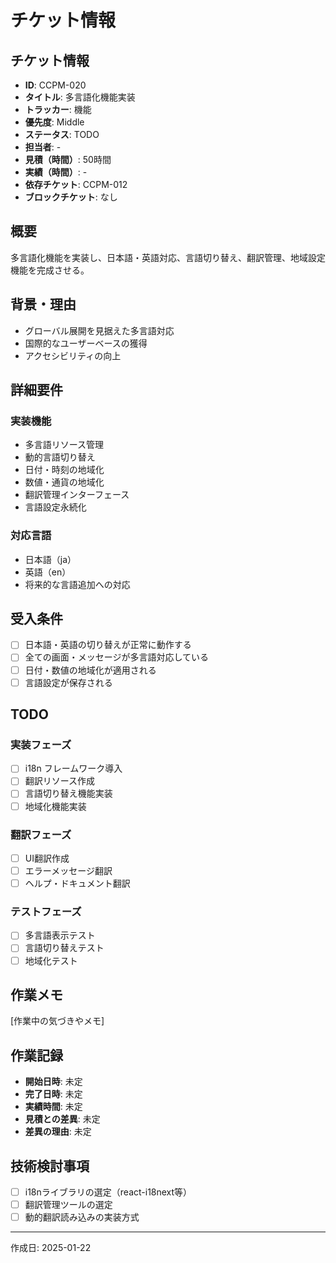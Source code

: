 # チケット情報

## チケット情報
- **ID**: CCPM-020
- **タイトル**: 多言語化機能実装
- **トラッカー**: 機能
- **優先度**: Middle
- **ステータス**: TODO
- **担当者**: -
- **見積（時間）**: 50時間
- **実績（時間）**: -
- **依存チケット**: CCPM-012
- **ブロックチケット**: なし

## 概要
多言語化機能を実装し、日本語・英語対応、言語切り替え、翻訳管理、地域設定機能を完成させる。

## 背景・理由
- グローバル展開を見据えた多言語対応
- 国際的なユーザーベースの獲得
- アクセシビリティの向上

## 詳細要件
### 実装機能
- 多言語リソース管理
- 動的言語切り替え
- 日付・時刻の地域化
- 数値・通貨の地域化
- 翻訳管理インターフェース
- 言語設定永続化

### 対応言語
- 日本語（ja）
- 英語（en）
- 将来的な言語追加への対応

## 受入条件
- [ ] 日本語・英語の切り替えが正常に動作する
- [ ] 全ての画面・メッセージが多言語対応している
- [ ] 日付・数値の地域化が適用される
- [ ] 言語設定が保存される

## TODO
### 実装フェーズ
- [ ] i18n フレームワーク導入
- [ ] 翻訳リソース作成
- [ ] 言語切り替え機能実装
- [ ] 地域化機能実装

### 翻訳フェーズ
- [ ] UI翻訳作成
- [ ] エラーメッセージ翻訳
- [ ] ヘルプ・ドキュメント翻訳

### テストフェーズ
- [ ] 多言語表示テスト
- [ ] 言語切り替えテスト
- [ ] 地域化テスト

## 作業メモ
[作業中の気づきやメモ]

## 作業記録
- **開始日時**: 未定
- **完了日時**: 未定
- **実績時間**: 未定
- **見積との差異**: 未定
- **差異の理由**: 未定

## 技術検討事項
- [ ] i18nライブラリの選定（react-i18next等）
- [ ] 翻訳管理ツールの選定
- [ ] 動的翻訳読み込みの実装方式

---

作成日: 2025-01-22